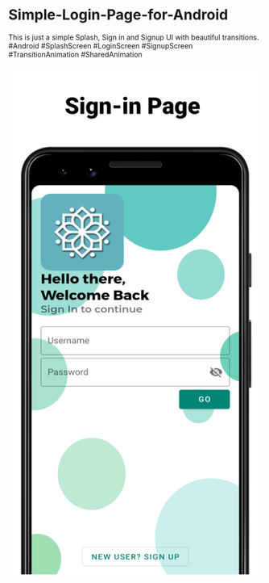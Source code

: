 # Simple-Login-Page-for-Android
This is just a simple Splash, Sign in and Signup UI with beautiful transitions. #Android #SplashScreen #LoginScreen #SignupScreen #TransitionAnimation #SharedAnimation

<img src="image/LoginScreen.png">